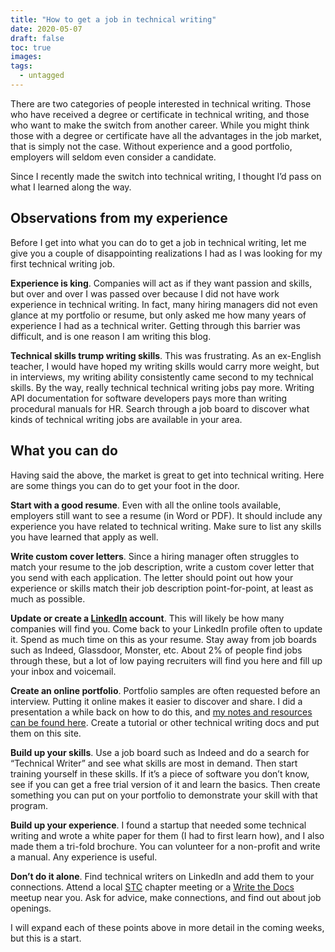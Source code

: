```yaml
---
title: "How to get a job in technical writing"
date: 2020-05-07
draft: false
toc: true
images:
tags:
  - untagged
---
```


There are two categories of people interested in technical writing. Those who have received a degree or certificate in technical writing, and those who want to make the switch from another career. While you might think those with a degree or certificate have all the advantages in the job market, that is simply not the case. Without experience and a good portfolio, employers will seldom even consider a candidate.

Since I recently made the switch into technical writing, I thought I’d pass on what I learned along the way.

## Observations from my experience

Before I get into what you can do to get a job in technical writing, let me give you a couple of disappointing realizations I had as I was looking for my first technical writing job.

**Experience is king**. Companies will act as if they want passion and skills, but over and over I was passed over because I did not have work experience in technical writing. In fact, many hiring managers did not even glance at my portfolio or resume, but only asked me how many years of experience I had as a technical writer. Getting through this barrier was difficult, and is one reason I am writing this blog.

**Technical skills trump writing skills**. This was frustrating. As an ex-English teacher, I would have hoped my writing skills would carry more weight, but in interviews, my writing ability consistently came second to my technical skills. By the way, really technical technical writing jobs pay more. Writing API documentation for software developers pays more than writing procedural manuals for HR. Search through a job board to discover what kinds of technical writing jobs are available in your area.

## What you can do

Having said the above, the market is great to get into technical writing. Here are some things you can do to get your foot in the door.

**Start with a good resume**. Even with all the online tools available, employers still want to see a resume (in Word or PDF). It should include any experience you have related to technical writing. Make sure to list any skills you have learned that apply as well.

**Write custom cover letters**. Since a hiring manager often struggles to match your resume to the job description, write a custom cover letter that you send with each application. The letter should point out how your experience or skills match their job description point-for-point, at least as much as possible.

**Update or create a [LinkedIn](https://www.linkedin.com/) account**. This will likely be how many companies will find you. Come back to your LinkedIn profile often to update it. Spend as much time on this as your resume. Stay away from job boards such as Indeed, Glassdoor, Monster, etc. About 2% of people find jobs through these, but a lot of low paying recruiters will find you here and fill up your inbox and voicemail.

**Create an online portfolio**. Portfolio samples are often requested before an interview. Putting it online makes it easier to discover and share. I did a presentation a while back on how to do this, and [my notes and resources can be found here](../../pages/creating-an-online-portfolio/). Create a tutorial or other technical writing docs and put them on this site.

**Build up your skills**. Use a job board such as Indeed and do a search for “Technical Writer” and see what skills are most in demand. Then start training yourself in these skills. If it’s a piece of software you don’t know, see if you can get a free trial version of it and learn the basics. Then create something you can put on your portfolio to demonstrate your skill with that program.

**Build up your experience**. I found a startup that needed some technical writing and wrote a white paper for them (I had to first learn how), and I also made them a tri-fold brochure. You can volunteer for a non-profit and write a manual. Any experience is useful.

**Don’t do it alone**. Find technical writers on LinkedIn and add them to your connections. Attend a local [STC](https://www.stc.org/) chapter meeting or a [Write the Docs](https://www.writethedocs.org/) meetup near you. Ask for advice, make connections, and find out about job openings.

I will expand each of these points above in more detail in the coming weeks, but this is a start.

